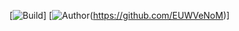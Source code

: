 [![Build](https://forthebadge.com/images/badges/built-with-love.svg)]
[![Author](https://forthebadge.com/images/badges/designed-in-inkscape.svg)(https://github.com/EUWVeNoM)]
